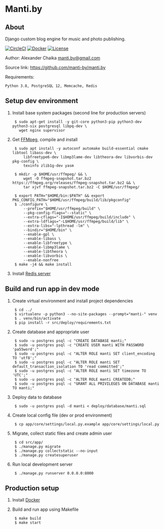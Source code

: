 Manti.by
========


About
-----

Django custom blog engine for music and photo publishing.

[![CircleCI](https://img.shields.io/github/workflow/status/manti-by/manti.by/backend)](https://github.com/manti-by/manti.by/actions)
[![Docker](https://img.shields.io/docker/automated/mantiby/manti.by.svg)](https://hub.docker.com/r/mantiby/manti.by/)
[![License](https://img.shields.io/badge/license-BSD-blue.svg)](https://raw.githubusercontent.com/manti-by/Manti.by/master/LICENSE)

Author: Alexander Chaika <manti.by@gmail.com>

Source link: https://github.com/manti-by/manti.by

Requirements:

    Python 3.8, PostgreSQL 12, Memcache, Redis


Setup dev environment
---------------------

1. Install base system packages (second line for production servers)

        $ sudo apt-get install -y git-core python3-pip python3-dev python3-six postgresql libpq-dev \
          wget nginx supervisor


2. Get [FFMpeg](https://trac.ffmpeg.org/wiki/CompilationGuide/Ubuntu), compile and install

        $ sudo apt install -y autoconf automake build-essential cmake libtool libass-dev \
            libfreetype6-dev libmp3lame-dev libtheora-dev libvorbis-dev pkg-config \
            texinfo zlib1g-dev yasm
            
        $ mkdir -p $HOME/usr/ffmpeg/ && \
            wget -O ffmpeg-snapshot.tar.bz2 https://ffmpeg.org/releases/ffmpeg-snapshot.tar.bz2 && \
            tar xjvf ffmpeg-snapshot.tar.bz2 -C $HOME/usr/ffmpeg/
        
        $ export PATH="$HOME/bin:$PATH" && export PKG_CONFIG_PATH="$HOME/usr/ffmpeg/build/lib/pkgconfig"
        $ ./configure \
            --prefix="$HOME/usr/ffmpeg/build" \
            --pkg-config-flags="--static" \
            --extra-cflags="-I$HOME/usr/ffmpeg/build/include" \
            --extra-ldflags="-L$HOME/usr/ffmpeg/build/lib" \
            --extra-libs="-lpthread -lm" \
            --bindir="$HOME/bin" \
            --enable-gpl \
            --enable-libass \
            --enable-libfreetype \
            --enable-libmp3lame \
            --enable-libtheora \
            --enable-libvorbis \
            --enable-nonfree
        $ make -j4 && make install


3. Install [Redis server](https://redis.io/download)


Build and run app in dev mode
-----------------------------

1. Create virtual environment and install project dependencies

        $ cd ../
        $ virtualenv -p python3 --no-site-packages --prompt="manti-" venv
        $ . venv/bin/activate
        $ pip install -r src/deploy/requirements.txt


2. Create database and appropriate user

        $ sudo -u postgres psql -c "CREATE DATABASE manti;"
        $ sudo -u postgres psql -c "CREATE USER manti WITH PASSWORD 'pa55word';"
        $ sudo -u postgres psql -c "ALTER ROLE manti SET client_encoding TO 'utf8';"
        $ sudo -u postgres psql -c "ALTER ROLE manti SET default_transaction_isolation TO 'read committed';"
        $ sudo -u postgres psql -c "ALTER ROLE manti SET timezone TO 'UTC';"
        $ sudo -u postgres psql -c "ALTER ROLE manti CREATEDB;"
        $ sudo -u postgres psql -c "GRANT ALL PRIVILEGES ON DATABASE manti TO manti;"


3. Deploy data to database

        $ sudo -u postgres psql -d manti < deploy/database/manti.sql


4. Create local config file (dev or prod environment)

        $ cp app/core/settings/local.py.example app/core/settings/local.py


5. Migrate, collect static files and create admin user

        $ cd src/app/
        $ ./manage.py migrate
        $ ./manage.py collectstatic --no-input
        $ ./manage.py createsuperuser


6. Run local development server

        $ ./manage.py runserver 0.0.0.0:8000


Production setup
----------------

1. Install [Docker](https://docs.docker.com/install/)

2. Build and run app using Makefile

        $ make build
        $ make start
